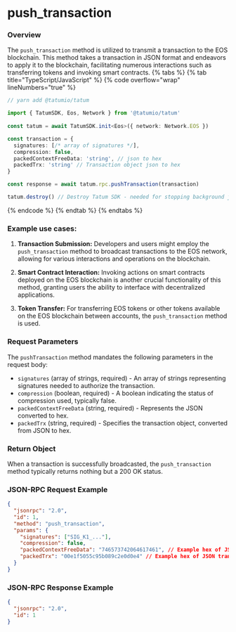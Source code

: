 # push_transaction

### Overview

The `push_transaction` method is utilized to transmit a transaction to the EOS blockchain. This method takes a transaction in JSON format and endeavors to apply it to the blockchain, facilitating numerous interactions such as transferring tokens and invoking smart contracts.
{% tabs %}
{% tab title="TypeScript/JavaScript" %}
{% code overflow="wrap" lineNumbers="true" %}
```typescript
// yarn add @tatumio/tatum

import { TatumSDK, Eos, Network } from '@tatumio/tatum'
  
const tatum = await TatumSDK.init<Eos>({ network: Network.EOS })

const transaction = { 
  signatures: [/* array of signatures */], 
  compression: false, 
  packedContextFreeData: 'string', // json to hex
  packedTrx: 'string' // Transaction object json to hex
}

const response = await tatum.rpc.pushTransaction(transaction)

tatum.destroy() // Destroy Tatum SDK - needed for stopping background jobs
```
{% endcode %}
{% endtab %}
{% endtabs %}

### Example use cases:

1. **Transaction Submission:**
   Developers and users might employ the `push_transaction` method to broadcast transactions to the EOS network, allowing for various interactions and operations on the blockchain.

2. **Smart Contract Interaction:**
   Invoking actions on smart contracts deployed on the EOS blockchain is another crucial functionality of this method, granting users the ability to interface with decentralized applications.

3. **Token Transfer:**
   For transferring EOS tokens or other tokens available on the EOS blockchain between accounts, the `push_transaction` method is used.

### Request Parameters

The `pushTransaction` method mandates the following parameters in the request body:

* `signatures` (array of strings, required) - An array of strings representing signatures needed to authorize the transaction.
* `compression` (boolean, required) - A boolean indicating the status of compression used, typically false.
* `packedContextFreeData` (string, required) - Represents the JSON converted to hex.
* `packedTrx` (string, required) - Specifies the transaction object, converted from JSON to hex.

### Return Object

When a transaction is successfully broadcasted, the `push_transaction` method typically returns nothing but a 200 OK status.

### JSON-RPC Request Example

```json
{
  "jsonrpc": "2.0",
  "id": 1,
  "method": "push_transaction",
  "params": {
    "signatures": ["SIG_K1_..."],
    "compression": false,
    "packedContextFreeData": "746573742064617461", // Example hex of JSON data
    "packedTrx": "00e1f5055c95b089c2e0d0e4" // Example hex of JSON transaction object
  }
}
```
### JSON-RPC Response Example

```json
{
  "jsonrpc": "2.0",
  "id": 1
}
```